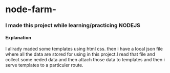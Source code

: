 # node-farm-
<h3>I made this project while learning/practicing NODEJS</h3>
<h4>Explanation</h4>
<p>
I allrady maded some templates using html css.
then i have a local json file where all the data are stored for using in this project.I read that file and collect some neded data and then attach those 
data to templates and then i serve templates to a particuler route.
</p>
